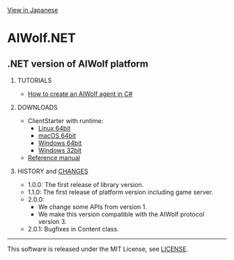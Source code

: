 [View in Japanese](https://github.com/AIWolfSharp/AIWolf_NET/blob/v2.0.1/README-J.md)
# AIWolf.NET
## .NET version of AIWolf platform

1. TUTORIALS

    * [How to create an AIWolf agent in C#](https://www.slideshare.net/takots/how-to-createaiwolfagentinc200)

1. DOWNLOADS

    * ClientStarter with runtime:
      * [Linux 64bit](https://github.com/AIWolfSharp/AIWolf_NET/releases/download/v2.0.1/ClientStarter-2.0.1-linux-x64.tgz)
      * [macOS 64bit](https://github.com/AIWolfSharp/AIWolf_NET/releases/download/v2.0.1/ClientStarter-2.0.1-osx-x64.zip)
      * [Windows 64bit](https://github.com/AIWolfSharp/AIWolf_NET/releases/download/v2.0.1/ClientStarter-2.0.1-win-x64.zip)
      * [Windows 32bit](https://github.com/AIWolfSharp/AIWolf_NET/releases/download/v2.0.1/ClientStarter-2.0.1-win-x86.zip)
    * [Reference manual](https://github.com/AIWolfSharp/AIWolf_NET/releases/download/v2.0.0/AIWolf_NET_2.0.0_ReferenceManual_E.zip)

1. HISTORY and [CHANGES](CHANGES.md)

    * 1.0.0: The first release of library version.
    * 1.1.0: The first release of platform version including game server.
    * 2.0.0: 
      * We change some APIs from version 1.
      * We make this version compatible with the AIWolf protocol version 3.
    * 2.0.1: Bugfixes in Content class. 

---
This software is released under the MIT License, see [LICENSE](https://github.com/AIWolfSharp/AIWolf_NET/blob/v2.0.1/LICENSE.md).
